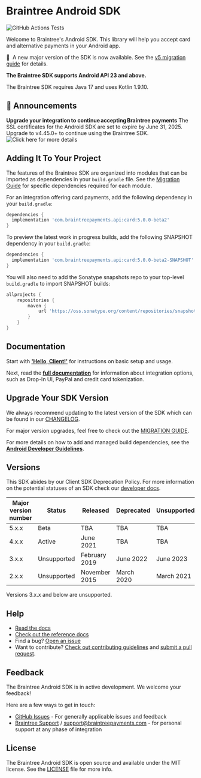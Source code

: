 # Braintree Android SDK

![GitHub Actions Tests](https://github.com/braintree/braintree_android/workflows/Tests/badge.svg)

Welcome to Braintree's Android SDK. This library will help you accept card and alternative payments in your Android app.

:mega:&nbsp;&nbsp;A new major version of the SDK is now available. See the [v5 migration guide](v5_MIGRATION_GUIDE.md) for details.

**The Braintree SDK supports Android API 23 and above.**

The Braintree SDK requires Java 17 and uses Kotlin 1.9.10.

## 📣 Announcements

**Upgrade your integration to continue accepting Braintree payments** The SSL certificates for the Android SDK are set to expire by June 31, 2025. Upgrade to v4.45.0+ to continue using the Braintree SDK. ![Click here for more details](https://github.com/braintree/braintree_android/issues/993)

## Adding It To Your Project

The features of the Braintree SDK are organized into modules that can be imported as dependencies in your `build.gradle` file.
See the [Migration Guide](v5_MIGRATION_GUIDE.md) for specific dependencies required for each module.

For an integration offering card payments, add the following dependency in your `build.gradle`:

```groovy
dependencies {
  implementation 'com.braintreepayments.api:card:5.0.0-beta2'
}
```

To preview the latest work in progress builds, add the following SNAPSHOT dependency in your `build.gradle`:

```groovy
dependencies {
  implementation 'com.braintreepayments.api:card:5.0.0-beta2-SNAPSHOT'
}
```

You will also need to add the Sonatype snapshots repo to your top-level `build.gradle` to import SNAPSHOT builds:

```groovy
allprojects {
    repositories {
        maven {
            url 'https://oss.sonatype.org/content/repositories/snapshots/'
        }
    }
}
```

## Documentation

Start with [**'Hello, Client!'**](https://developer.paypal.com/braintree/docs/start/hello-client/android/v4) for instructions on basic setup and usage.

Next, read the [**full documentation**](https://developer.paypal.com/braintree/docs/guides/overview) for information about integration options, such as Drop-In UI, PayPal and credit card tokenization.

## Upgrade Your SDK Version

We always recommend updating to the latest version of the SDK which can be found in our [CHANGELOG](https://github.com/braintree/braintree_android/blob/main/CHANGELOG.md). 

For major version upgrades, feel free to check out the [MIGRATION GUIDE](https://github.com/braintree/braintree_android/blob/main/v5_MIGRATION_GUIDE.md).

For more details on how to add and managed build dependencies, see the [**Android Developer Guidelines**](https://developer.android.com/build/dependencies).

## Versions

This SDK abides by our Client SDK Deprecation Policy. For more information on the potential statuses of an SDK check our [developer docs](https://developer.paypal.com/braintree/docs/guides/client-sdk/deprecation-policy).

| Major version number | Status | Released | Deprecated | Unsupported |
|----------------------| -- | -------- | ---------- | ----------- |
| 5.x.x                | Beta | TBA | TBA | TBA |
| 4.x.x                | Active | June 2021 | TBA | TBA |
| 3.x.x                | Unsupported | February 2019 | June 2022 | June 2023 |
| 2.x.x                | Unsupported | November 2015 | March 2020 | March 2021 |

Versions 3.x.x and below are unsupported.

## Help

* [Read the docs](https://developer.paypal.com/braintree/docs/guides/overview)
* [Check out the reference docs](https://braintree.github.io/braintree_android/index.html)
* Find a bug? [Open an issue](https://github.com/braintree/braintree_android/issues)
* Want to contribute? [Check out contributing guidelines](CONTRIBUTING.md) and [submit a pull request](https://help.github.com/articles/creating-a-pull-request).

## Feedback

The Braintree Android SDK is in active development. We welcome your feedback!

Here are a few ways to get in touch:

* [GitHub Issues](https://github.com/braintree/braintree_android/issues/new/choose) - For generally applicable issues and feedback
* [Braintree Support](https://developer.paypal.com/braintree/articles) / [support@braintreepayments.com](mailto:support@braintreepayments.com) -
for personal support at any phase of integration

## License

The Braintree Android SDK is open source and available under the MIT license. See the [LICENSE](LICENSE) file for more info.

